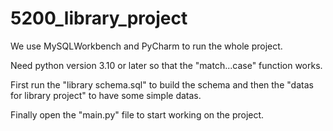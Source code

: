 # 5200_library_project

We use MySQLWorkbench and PyCharm to run the whole project.

Need python version 3.10 or later so that the "match...case" function works.

First run the "library schema.sql" to build the schema and then the "datas for library project" to have some simple datas.

Finally open the "main.py" file to start working on the project.
